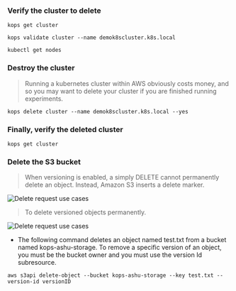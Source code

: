 
### Verify the cluster to delete

```shell
kops get cluster
```

```shell
kops validate cluster --name demok8scluster.k8s.local
```

```shell
kubectl get nodes
```

### Destroy the cluster

> Running a kubernetes cluster within AWS obviously costs money, and so you may want to delete your cluster if you are finished running experiments.

```shell
kops delete cluster --name demok8scluster.k8s.local --yes
```

### Finally, verify the deleted cluster

```shell
kops get cluster
```

### Delete the S3 bucket

> When versioning is enabled, a simply DELETE cannot permanently delete an object. Instead, Amazon S3 inserts a delete marker.

![Delete request use cases](https://docs.aws.amazon.com/images/AmazonS3/latest/userguide/images/versioning_DELETE_versioningEnabled.png)

> To delete versioned objects permanently.

![Delete request use cases](https://docs.aws.amazon.com/images/AmazonS3/latest/userguide/images/versioning_DELETE_versioningEnabled2.png)

- The following command deletes an object named test.txt from a bucket named kops-ashu-storage. To remove a specific version of an object, you must be the bucket owner and you must use the version Id subresource.

```shell
aws s3api delete-object --bucket kops-ashu-storage --key test.txt --version-id versionID
```